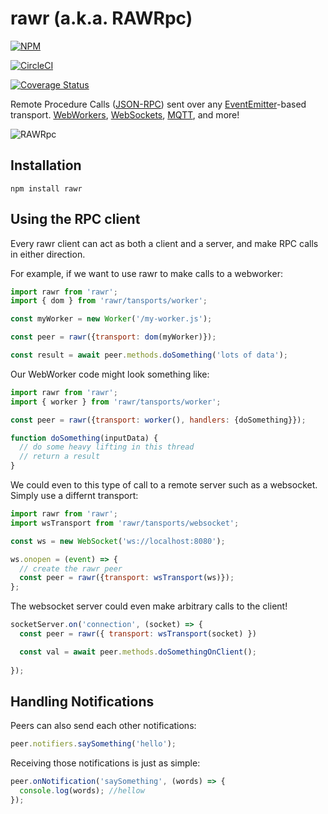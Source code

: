 # rawr (a.k.a. RAWRpc)

[![NPM](https://nodei.co/npm/rawr.png?compact=true)](https://nodei.co/npm/rawr/)


[![CircleCI](https://circleci.com/gh/iceddev/rawr.svg?style=svg)](https://circleci.com/gh/iceddev/rawr)

[![Coverage Status](https://coveralls.io/repos/iceddev/rawr/badge.svg?branch=master)](https://coveralls.io/r/iceddev/rawr?branch=master)



Remote Procedure Calls ([JSON-RPC](http://json-rpc.org/wiki/specification)) sent over any [EventEmitter](https://nodejs.org/dist/latest-v8.x/docs/api/events.html#events_class_eventemitter)-based transport.  [WebWorkers](/transports/worker), [WebSockets](/transports/websocket), [MQTT](/transports/mqtt), and more!

![RAWRpc](https://rawgithub.com/phated/badart/master/reptar_rawr.jpg)




## Installation

`npm install rawr`


## Using the RPC client

Every rawr client can act as both a client and a server, and make RPC calls in either direction.

For example, if we want to use rawr to make calls to a webworker:
```javascript
import rawr from 'rawr';
import { dom } from 'rawr/tansports/worker';

const myWorker = new Worker('/my-worker.js');

const peer = rawr({transport: dom(myWorker)});

const result = await peer.methods.doSomething('lots of data');
```

Our WebWorker code might look something like:
```javascript
import rawr from 'rawr';
import { worker } from 'rawr/tansports/worker';

const peer = rawr({transport: worker(), handlers: {doSomething}});

function doSomething(inputData) {
  // do some heavy lifting in this thread
  // return a result
}
```

We could even to this type of call to a remote server such as a websocket.
Simply use a differnt transport:
```javascript
import rawr from 'rawr';
import wsTransport from 'rawr/tansports/websocket';

const ws = new WebSocket('ws://localhost:8080');

ws.onopen = (event) => {
  // create the rawr peer
  const peer = rawr({transport: wsTransport(ws)});
};
```

The websocket server could even make arbitrary calls to the client!
```javascript
socketServer.on('connection', (socket) => {
  const peer = rawr({ transport: wsTransport(socket) })

  const val = await peer.methods.doSomethingOnClient();
  
});
```

## Handling Notifications

Peers can also send each other notifications:

```javascript
peer.notifiers.saySomething('hello');
```

Receiving those notifications is just as simple:
```javascript
peer.onNotification('saySomething', (words) => {
  console.log(words); //hellow
});
```
